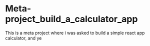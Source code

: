 # Meta-project_build_a_calculator_app
This is a meta project where i was asked to build a simple react app calculator, and ye
